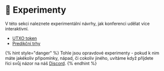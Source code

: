 # 🌱 Experimenty

V této sekci naleznete experimentální návrhy, jak konferenci udělat více interaktivní.

* [UTXO token](utxo-token.md)
* [Predikční trhy](predikcni-trhy.md)

{% hint style="danger" %}
Tohle jsou opravdové experimenty - pokud k nim máte jakékoliv připomínky, nápad, či cokoliv jiného, uvítáme když příjdete říci svůj názor na náš [Discord](https://discord.com/invite/5k9dEtVhnv).
{% endhint %}
